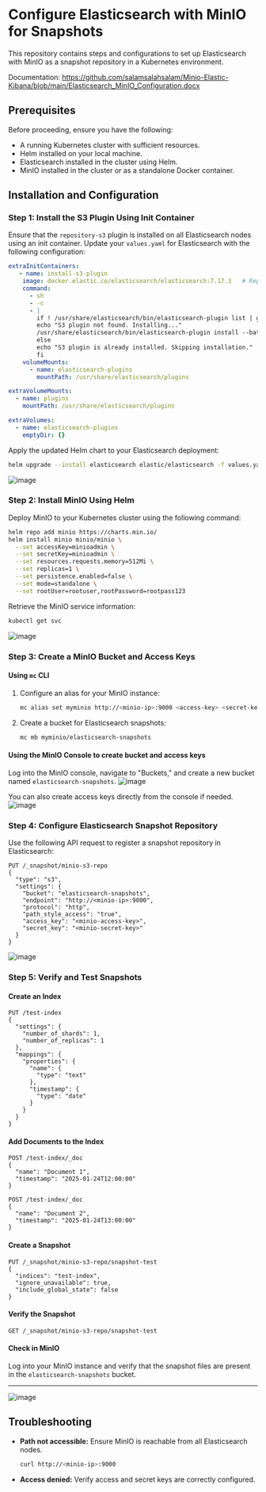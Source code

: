 # Configure Elasticsearch with MinIO for Snapshots

This repository contains steps and configurations to set up Elasticsearch with MinIO as a snapshot repository in a Kubernetes environment.

Documentation: https://github.com/salamsalahsalam/Minio-Elastic-Kibana/blob/main/Elasticsearch_MinIO_Configuration.docx
## Prerequisites

Before proceeding, ensure you have the following:

- A running Kubernetes cluster with sufficient resources.
- Helm installed on your local machine.
- Elasticsearch installed in the cluster using Helm.
- MinIO installed in the cluster or as a standalone Docker container.

## Installation and Configuration

### Step 1: Install the S3 Plugin Using Init Container

Ensure that the `repository-s3` plugin is installed on all Elasticsearch nodes using an init container. Update your `values.yaml` for Elasticsearch with the following configuration:

```yaml
extraInitContainers:
   - name: install-s3-plugin
    image: docker.elastic.co/elasticsearch/elasticsearch:7.17.3   # Replace <version> with your Elasticsearch version
    command:
      - sh
      - -c
      - |
        if ! /usr/share/elasticsearch/bin/elasticsearch-plugin list | grep -q repository-s3; then
        echo "S3 plugin not found. Installing..."
        /usr/share/elasticsearch/bin/elasticsearch-plugin install --batch repository-s3
        else
        echo "S3 plugin is already installed. Skipping installation."
        fi
    volumeMounts:
      - name: elasticsearch-plugins
        mountPath: /usr/share/elasticsearch/plugins

extraVolumeMounts:
  - name: plugins
    mountPath: /usr/share/elasticsearch/plugins

extraVolumes:
  - name: elasticsearch-plugins
    emptyDir: {}
```

Apply the updated Helm chart to your Elasticsearch deployment:

```bash
helm upgrade --install elasticsearch elastic/elasticsearch -f values.yaml
```
![image](https://github.com/user-attachments/assets/ce47aaf7-bea0-468c-afdc-ee47b7ce4901)

### Step 2: Install MinIO Using Helm

Deploy MinIO to your Kubernetes cluster using the following command:

```bash
helm repo add minio https://charts.min.io/
helm install minio minio/minio \
  --set accessKey=minioadmin \
  --set secretKey=minioadmin \
  --set resources.requests.memory=512Mi \
  --set replicas=1 \
  --set persistence.enabled=false \
  --set mode=standalone \
  --set rootUser=rootuser,rootPassword=rootpass123
```

Retrieve the MinIO service information:

```bash
kubectl get svc
```
![image](https://github.com/user-attachments/assets/fed7ee27-7941-45b3-82c9-50ff26d1d4d6)

### Step 3: Create a MinIO Bucket and Access Keys

#### Using `mc` CLI

1. Configure an alias for your MinIO instance:

   ```bash
   mc alias set myminio http://<minio-ip>:9000 <access-key> <secret-key>
   ```

2. Create a bucket for Elasticsearch snapshots:

   ```bash
   mc mb myminio/elasticsearch-snapshots
   ```

#### Using the MinIO Console to create bucket and access keys

Log into the MinIO console, navigate to "Buckets," and create a new bucket named `elasticsearch-snapshots`.
![image](https://github.com/user-attachments/assets/aad091d1-c27b-44a4-b41d-57afe45f979d)


You can also create access keys directly from the console if needed.
![image](https://github.com/user-attachments/assets/a5fbd5cb-f2d3-4351-9925-e0bac49a11f6)


### Step 4: Configure Elasticsearch Snapshot Repository

Use the following API request to register a snapshot repository in Elasticsearch:

```http
PUT /_snapshot/minio-s3-repo
{
  "type": "s3",
  "settings": {
    "bucket": "elasticsearch-snapshots",
    "endpoint": "http://<minio-ip>:9000",
    "protocol": "http",
    "path_style_access": "true",
    "access_key": "<minio-access-key>",
    "secret_key": "<minio-secret-key>"
  }
}
```
![image](https://github.com/user-attachments/assets/87cf1c78-f326-4f25-85b8-7f50808c10a2)


### Step 5: Verify and Test Snapshots

#### Create an Index

```http
PUT /test-index
{
  "settings": {
    "number_of_shards": 1,
    "number_of_replicas": 1
  },
  "mappings": {
    "properties": {
      "name": {
        "type": "text"
      },
      "timestamp": {
        "type": "date"
      }
    }
  }
}
```

#### Add Documents to the Index

```http
POST /test-index/_doc
{
  "name": "Document 1",
  "timestamp": "2025-01-24T12:00:00"
}

POST /test-index/_doc
{
  "name": "Document 2",
  "timestamp": "2025-01-24T13:00:00"
}
```

#### Create a Snapshot

```http
PUT /_snapshot/minio-s3-repo/snapshot-test
{
  "indices": "test-index",
  "ignore_unavailable": true,
  "include_global_state": false
}
```

#### Verify the Snapshot

```http
GET /_snapshot/minio-s3-repo/snapshot-test
```

#### Check in MinIO

Log into your MinIO instance and verify that the snapshot files are present in the `elasticsearch-snapshots` bucket.

---
![image](https://github.com/user-attachments/assets/c67fee55-55a1-4cae-925a-b13d98239edd)

## Troubleshooting

- **Path not accessible:** Ensure MinIO is reachable from all Elasticsearch nodes.
  ```bash
  curl http://<minio-ip>:9000
  ```

- **Access denied:** Verify access and secret keys are correctly configured.



